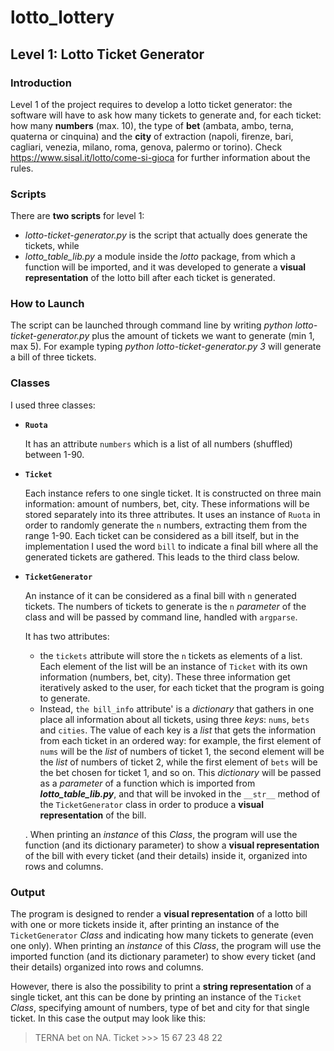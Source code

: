 # lotto_lottery
## Level 1: Lotto Ticket Generator

### Introduction
Level 1 of the project requires to develop a lotto ticket generator: the software will have to ask how many tickets to generate
and, for each ticket: how many **numbers** (max. 10), the type of **bet** (ambata, ambo, terna, quaterna or cinquina) and the **city** of extraction (napoli, firenze, bari, cagliari, venezia, milano, roma, genova, palermo or torino).
Check <https://www.sisal.it/lotto/come-si-gioca> for further information about the rules.

### Scripts
There are **two scripts** for level 1:
- *lotto-ticket-generator.py* is the script that actually does generate the tickets, while
- *lotto_table_lib.py* a module inside the *lotto* package, from which a function will be imported, and it was developed to generate a **visual representation** of the lotto bill after each ticket is generated.

### How to Launch
The script can be launched through command line by writing *python lotto-ticket-generator.py* plus the amount of tickets we want to generate (min 1, max 5). For example typing *python lotto-ticket-generator.py 3* will generate a bill of three tickets.

### Classes
I used three classes:

* **`Ruota`** 

    It has an attribute `numbers` which is a list of all numbers (shuffled) between 1-90.

* **`Ticket`**

    Each instance refers to one single ticket. It is constructed on three main information: amount of numbers, bet, city.
    These informations will be stored separately into its three attributes.
    It uses an instance of `Ruota` in order to randomly generate the `n` numbers, extracting them from the range 1-90.
    Each ticket can be considered as a bill itself, but in the implementation I used the word `bill` to indicate a final bill where all the generated tickets are gathered. This leads to the third class below.


* **`TicketGenerator`**

    An instance of it can be considered as a final bill with `n` generated tickets. The numbers of tickets
    to generate is the `n` *parameter* of the class and will be passed by command line, handled with `argparse`.

    It has two attributes: 
    - the `tickets` attribute will store the `n` tickets as elements of a list. Each element of the list will be  an instance of `Ticket` with its own information (numbers, bet, city). These three information get iteratively asked to the user,
    for each ticket that the program is going to generate.
    - Instead, `the bill_info` attribute' is a *dictionary* that gathers in one place all information about all tickets, using three 
    *keys*: `nums`, `bets` and `cities`. The value of each key is a *list* that gets the information from each ticket in an ordered way: for example, the first element of `nums` will be the *list* of numbers of ticket 1, the second element will be the *list* of numbers of ticket 2, while the first element of `bets` will be the bet chosen for ticket 1, and so on.
    This *dictionary* will be passed as a *parameter* of a function which is imported from ***lotto_table_lib.py***, and that will be invoked in the `__str__` method of the `TicketGenerator` class in order to produce a **visual representation** of the bill.
    
    . When printing an *instance* of this *Class*, the program will use the function (and its dictionary parameter) to show a **visual representation** of the bill with every ticket (and their details) inside it, organized into rows and columns.


### Output
The program is designed to render a **visual representation** of a lotto bill with one or more tickets inside it, after printing
an instance of the `TicketGenerator` *Class* and indicating how many tickets to generate (even one only). When printing an *instance* of this *Class*, the program will use the imported function (and its dictionary parameter) to show every ticket (and their details) organized into rows and columns.

However, there is also the possibility to print a **string representation** of a single ticket, ant this can be done by printing an instance of the `Ticket` *Class*, specifying amount of numbers, type of bet and city for that single ticket. In this case the output may look like this:
> TERNA bet on NA. Ticket >>> 15 67 23 48 22
